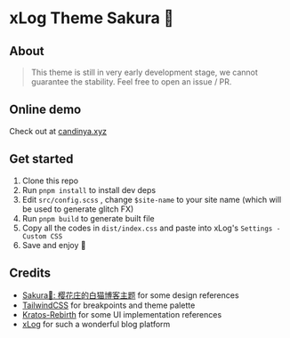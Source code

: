 # xLog Theme Sakura 🌸

## About

> This theme is still in very early development stage, we cannot guarantee the stability. Feel free to open an issue / PR.

## Online demo

Check out at [candinya.xyz](https://candinya.xyz)

## Get started

1. Clone this repo
2. Run `pnpm install` to install dev deps
3. Edit `src/config.scss` , change `$site-name` to your site name (which will be used to generate glitch FX)
4. Run `pnpm build` to generate built file
5. Copy all the codes in `dist/index.css` and paste into xLog's `Settings - Custom CSS`
6. Save and enjoy :tada:

## Credits

- [Sakura🌸: 樱花庄的白猫博客主题](https://github.com/mashirozx/sakura) for some design references
- [TailwindCSS](https://tailwindcss.com) for breakpoints and theme palette
- [Kratos-Rebirth](https://github.com/Candinya/Kratos-Rebirth) for some UI implementation references
- [xLog](https://xlog.app) for such a wonderful blog platform
